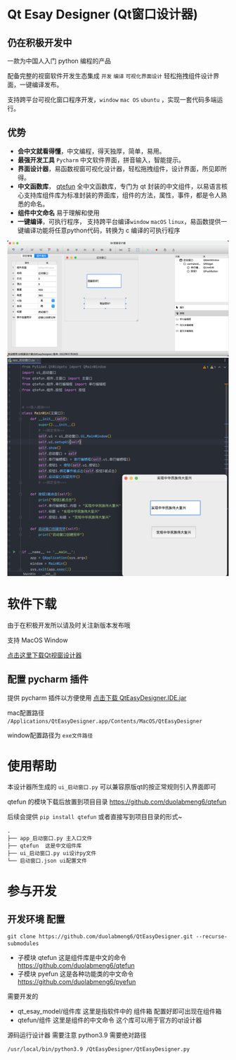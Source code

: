 # Qt Esay Designer (Qt窗口设计器)

## 仍在积极开发中



一款为中国人入门 python 编程的产品

配备完整的视窗软件开发生态集成 `开发` `编译` `可视化界面设计` 轻松拖拽组件设计界面，一键编译发布。

支持跨平台可视化窗口程序开发，`window`  `mac OS`  `ubuntu` ，实现一套代码多端运行。


## 优势

* **会中文就看得懂**，中文编程，得天独厚，简单，易用。
* **最强开发工具** `Pycharm` 中文软件界面，拼音输入，智能提示。
* **界面设计器**，易函数视窗可视化设计器，轻松拖拽组件，设计界面，所见即所得。
* **中文函数库**， [qtefun](https://github.com/duolabmeng6/qtefun) 全中文函数库，专门为 qt 封装的中文组件，以易语言核心支持库组件库为标准封装的界面库，组件的方法，属性，事件，都是令人熟悉的命名。
* **组件中文命名** 易于理解和使用
* **一键编译**，可执行程序， 支持跨平台编译`window` `macOS` `linux`，易函数提供一键编译功能将任意python代码，转换为 c 编译的可执行程序



![](images/img1.png)
![](images/img2.png)


# 软件下载

由于在积极开发所以请及时关注新版本发布哦

支持 MacOS Window

[点击这里下载Qt视窗设计器](https://github.com/duolabmeng6/QtEasyDesigner/releases)

## 配置 pycharm 插件

提供 pycharm 插件以方便使用  [点击下载 QtEasyDesigner.IDE.jar](https://github.com/duolabmeng6/QtEasyDesigner/releases/download/0.0.56/QtEasyDesigner.IDE.jar)

mac配置路径 `/Applications/QtEasyDesigner.app/Contents/MacOS/QtEasyDesigner`

window配置路径为 `exe文件路径`

# 使用帮助

本设计器所生成的 `ui_启动窗口.py` 可以兼容原版qt的按正常规则引入界面即可

qtefun 的模块下载后放置到项目目录 https://github.com/duolabmeng6/qtefun

后续会提供 `pip install qtefun` 或者直接写到项目目录的形式~

```text
.
├── app_启动窗口.py 主入口文件
├── qtefun  这是中文组件库
├── ui_启动窗口.py ui设计py文件
└── 启动窗口.json ui配置文件

```

# 参与开发 

## 开发环境 配置

```shell
git clone https://github.com/duolabmeng6/QtEasyDesigner.git --recurse-submodules
```

* 子模块 qtefun 这是组件库是中文的命令 https://github.com/duolabmeng6/qtefun
* 子模块 pyefun 这是各种功能类的中文命令 https://github.com/duolabmeng6/pyefun


需要开发的
* qt_esay_model/组件库 这里是指软件中的 组件箱 配置好即可出现在组件箱
* qtefun/组件 这里是组件的中文命令 这个库可以用于官方的qt设计器

源码运行设计器 需要注意 python3.9 需要绝对路径

```shell
/usr/local/bin/python3.9 /QtEasyDesigner/QtEasyDesigner.py
```



